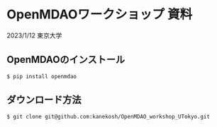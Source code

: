 # OpenMDAOワークショップ 資料
2023/1/12 東京大学

## OpenMDAOのインストール
```
$ pip install openmdao
```

## ダウンロード方法
```
$ git clone git@github.com:kanekosh/OpenMDAO_workshop_UTokyo.git
```